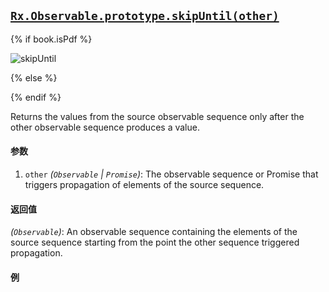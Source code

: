 ## [`Rx.Observable.prototype.skipUntil(other)`](https://github.com/Reactive-Extensions/RxJS/blob/master/src/core/linq/observable/skipuntil.js)

{% if book.isPdf %}

![skipUntil](http://reactivex.io/documentation/operators/images/skipUntil.png)

{% else %}

<rx-marbles key="skipUntil"></rx-marbles>

{% endif %}

Returns the values from the source observable sequence only after the other observable sequence produces a value.

#### 参数
1. `other` *(`Observable` | `Promise`)*: The observable sequence or Promise that triggers propagation of elements of the source sequence.

#### 返回值
*(`Observable`)*: An observable sequence containing the elements of the source sequence starting from the point the other sequence triggered propagation.    

#### 例

[](http://jsbin.com/senon/1/embed?js,console)
